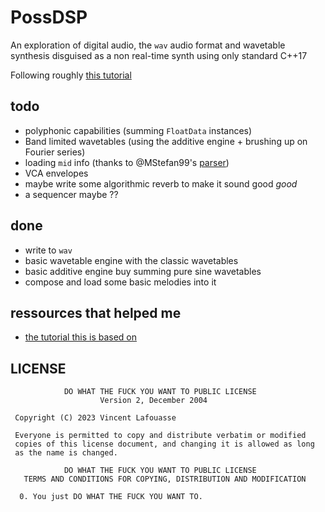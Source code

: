 # PossDSP

An exploration of digital audio, the `wav` audio format and wavetable synthesis disguised as a non real-time synth using only standard C++17

Following roughly [this tutorial](https://blog.demofox.org/diy-synthesizer/)

## todo

- polyphonic capabilities (summing `FloatData` instances)
- Band limited wavetables (using the additive engine + brushing up on Fourier series)
- loading `mid` info (thanks to @MStefan99's [parser](https://github.com/MStefan99/Midi-Parser/tree/master))
- VCA envelopes
- maybe write some algorithmic reverb to make it sound good _good_
- a sequencer maybe ??

## done

- write to `wav`
- basic wavetable engine with the classic wavetables
- basic additive engine buy summing pure sine wavetables
- compose and load some basic melodies into it

## ressources that helped me

- [the tutorial this is based on](https://blog.demofox.org/diy-synthesizer/)

## LICENSE

```
            DO WHAT THE FUCK YOU WANT TO PUBLIC LICENSE
                    Version 2, December 2004

 Copyright (C) 2023 Vincent Lafouasse

 Everyone is permitted to copy and distribute verbatim or modified
 copies of this license document, and changing it is allowed as long
 as the name is changed.

            DO WHAT THE FUCK YOU WANT TO PUBLIC LICENSE
   TERMS AND CONDITIONS FOR COPYING, DISTRIBUTION AND MODIFICATION

  0. You just DO WHAT THE FUCK YOU WANT TO.
```
